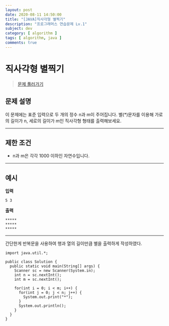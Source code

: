 ```yaml
---
layout: post
date: 2020-08-11 14:50:00
title: "[JAVA]직사각형 별찍기"
description: "프로그래머스 연습문제 Lv.1"
subject: dev
category: [ algorithm ]
tags: [ algorithm, java ]
comments: true
---
```


# 직사각형 별찍기

> [문제 풀러가기](programmers.co.kr/learn/courses/30/lessons/12969)

## 문제 설명
이 문제에는 표준 입력으로 두 개의 정수 n과 m이 주어집니다.
별(\*)문자를 이용해 가로의 길이가 n, 세로의 길이가 m인 직사각형 형태를 출력해보세요.

---
## 제한 조건
+ n과 m은 각각 1000 이하인 자연수입니다.

---
## 예시

**입력**
```
5 3
```
**출력**
```
*****
*****
*****
```
---

간단한게 반복문을 사용하여 행과 열의 길이만큼 별을 출력하게 작성하였다.

```
import java.util.*;

public class Solution {
  public static void main(String[] args) {
    Scanner sc = new Scanner(System.in);
    int n = sc.nextInt();
    int m = sc.nextInt();

    for(int i = 0; i < m; i++) {
      for(int j = 0; j < n; j++) {
        System.out.print("*");
      }
      System.out.println();
    }
  }
}
```
